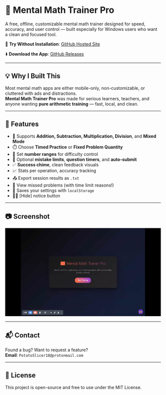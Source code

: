 # 🧮 Mental Math Trainer Pro
A free, offline, customizable mental math trainer designed for speed, accuracy, and user control — built especially for Windows users who want a clean and focused tool.

🔗 **Try Without Installation**: [GitHub Hosted Site](https://mathtrainerpro.github.io/MentalMathTrainerPro/)

⬇️ **Download the App**: [GitHub Releases](https://github.com/MathTrainerPro/MentalMathTrainerPro/releases)

---

## 💡 Why I Built This

Most mental math apps are either mobile-only, non-customizable, or cluttered with ads and distractions.  
**Mental Math Trainer Pro** was made for serious learners, teachers, and anyone wanting **pure arithmetic training** — fast, local, and clean.

---

## 🎯 Features

- 🧠 Supports **Addition, Subtraction, Multiplication, Division**, and **Mixed Mode**
- ⏱️ Choose **Timed Practice** or **Fixed Problem Quantity**
- 🎯 Set **number ranges** for difficulty control
- 🚫 Optional **mistake limits**, **question timers**, and **auto-submit**
- ✅ **Success chime**, clean feedback visuals
- 📈 Stats per operation, accuracy tracking
- 📤 Export session results as `.txt`
- 📝 View missed problems (with time limit reasons!)
- 💾 Saves your settings with `localStorage`
- 🧑‍🏫 [Hide] notice button

---

## 📷 Screenshot

![Screenshot of the app](preview1.gif)

---

## 📬 Contact

Found a bug? Want to request a feature?  
**Email**: `PotatoSlicer18@protonmail.com`

---

## 📄 License

This project is open-source and free to use under the MIT License.
